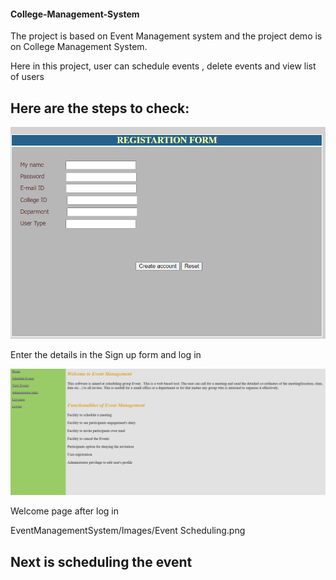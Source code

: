 <h4> College-Management-System </h4> 

The project is based on Event Management system and the project demo is on College Management System.

Here in this project, user can schedule events , delete events and view list of users 


<h2>Here are the steps to check: </h2>



<img src="EventManagementSystem/Images/Registeration form.png ">

Enter the details in the Sign up form and log in



<img src="EventManagementSystem/Images/After log in.png">

Welcome page after log in


EventManagementSystem/Images/Event Scheduling.png

<h2>Next is scheduling the event</h2>
